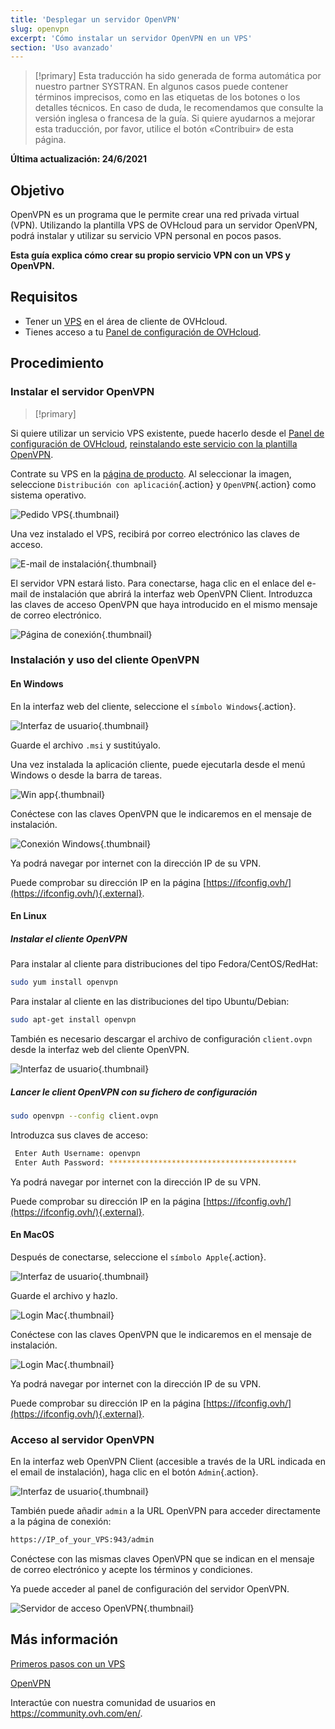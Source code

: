 ```yaml
---
title: 'Desplegar un servidor OpenVPN'
slug: openvpn
excerpt: 'Cómo instalar un servidor OpenVPN en un VPS'
section: 'Uso avanzado'
---
```


> [!primary]
> Esta traducción ha sido generada de forma automática por nuestro partner SYSTRAN. En algunos casos puede contener términos imprecisos, como en las etiquetas de los botones o los detalles técnicos. En caso de duda, le recomendamos que consulte la versión inglesa o francesa de la guía. Si quiere ayudarnos a mejorar esta traducción, por favor, utilice el botón «Contribuir» de esta página.
> 

**Última actualización: 24/6/2021**

## Objetivo

OpenVPN es un programa que le permite crear una red privada virtual (VPN). Utilizando la plantilla VPS de OVHcloud para un servidor OpenVPN, podrá instalar y utilizar su servicio VPN personal en pocos pasos.

**Esta guía explica cómo crear su propio servicio VPN con un VPS y OpenVPN.**

## Requisitos

- Tener un [VPS](https://www.ovhcloud.com/es/vps/) en el área de cliente de OVHcloud.
- Tienes acceso a tu [Panel de configuración de OVHcloud](https://ca.ovh.com/auth/?action=gotomanager&from=https://www.ovh.com/world/&ovhSubsidiary=ws).

## Procedimiento

### Instalar el servidor OpenVPN

> [!primary]
>
Si quiere utilizar un servicio VPS existente, puede hacerlo desde el [Panel de configuración de OVHcloud](https://ca.ovh.com/auth/?action=gotomanager&from=https://www.ovh.com/world/&ovhSubsidiary=ws), [reinstalando este servicio con la plantilla OpenVPN](../primeros-pasos-con-vps/#instalacion-o-reinstalacion-de-su-vps-gama-actual-de-vps).
>

Contrate su VPS en la [página de producto](https://www.ovhcloud.com/es/vps/). Al seleccionar la imagen, seleccione `Distribución con aplicación`{.action} y `OpenVPN`{.action} como sistema operativo.

![Pedido VPS](images/order_vps.png){.thumbnail}

Una vez instalado el VPS, recibirá por correo electrónico las claves de acceso.

![E-mail de instalación](images/opencredent2.png){.thumbnail}

El servidor VPN estará listo. Para conectarse, haga clic en el enlace del e-mail de instalación que abrirá la interfaz web OpenVPN Client. Introduzca las claves de acceso OpenVPN que haya introducido en el mismo mensaje de correo electrónico.

![Página de conexión](images/login_user.png){.thumbnail}

### Instalación y uso del cliente OpenVPN

#### En Windows

En la interfaz web del cliente, seleccione el `símbolo Windows`{.action}.

![Interfaz de usuario](images/windows_client.png){.thumbnail}

Guarde el archivo `.msi` y sustitúyalo.

Una vez instalada la aplicación cliente, puede ejecutarla desde el menú Windows o desde la barra de tareas.

![Win app](images/win_launch.png){.thumbnail}

Conéctese con las claves OpenVPN que le indicaremos en el mensaje de instalación.

![Conexión Windows](images/win_login.png){.thumbnail}

Ya podrá navegar por internet con la dirección IP de su VPN.

Puede comprobar su dirección IP en la página [https://ifconfig.ovh/](https://ifconfig.ovh/){.external}.

#### En Linux

##### **Instalar el cliente OpenVPN**

Para instalar al cliente para distribuciones del tipo Fedora/CentOS/RedHat:

```sh
sudo yum install openvpn
```

Para instalar al cliente en las distribuciones del tipo Ubuntu/Debian:

```sh
sudo apt-get install openvpn
```

También es necesario descargar el archivo de configuración `client.ovpn` desde la interfaz web del cliente OpenVPN.

![Interfaz de usuario](images/ovpn.png){.thumbnail}

##### **Lancer le client OpenVPN con su fichero de configuración**

```sh
sudo openvpn --config client.ovpn
```

Introduzca sus claves de acceso:

```sh
 Enter Auth Username: openvpn
 Enter Auth Password: ******************************************
```

Ya podrá navegar por internet con la dirección IP de su VPN.

Puede comprobar su dirección IP en la página [https://ifconfig.ovh/](https://ifconfig.ovh/){.external}.

#### En MacOS

Después de conectarse, seleccione el `símbolo Apple`{.action}.

![Interfaz de usuario](images/mac_client.png){.thumbnail}

Guarde el archivo y hazlo.

![Login Mac](images/login_screen_mac.png){.thumbnail}

Conéctese con las claves OpenVPN que le indicaremos en el mensaje de instalación.

![Login Mac](images/connection_openvpn_mac.png){.thumbnail}

Ya podrá navegar por internet con la dirección IP de su VPN.

Puede comprobar su dirección IP en la página [https://ifconfig.ovh/](https://ifconfig.ovh/){.external}.

### Acceso al servidor OpenVPN

En la interfaz web OpenVPN Client (accesible a través de la URL indicada en el email de instalación), haga clic en el botón `Admin`{.action}.

![Interfaz de usuario](images/admin_button.png){.thumbnail}

También puede añadir `admin` a la URL OpenVPN para acceder directamente a la página de conexión:

```sh
https://IP_of_your_VPS:943/admin
```

Conéctese con las mismas claves OpenVPN que se indican en el mensaje de correo electrónico y acepte los términos y condiciones.

Ya puede acceder al panel de configuración del servidor OpenVPN.

![Servidor de acceso OpenVPN](images/admin_access.png){.thumbnail}

## Más información

[Primeros pasos con un VPS](../primeros-pasos-con-vps/)

[OpenVPN](https://openvpn.net/)

Interactúe con nuestra comunidad de usuarios en <https://community.ovh.com/en/>.